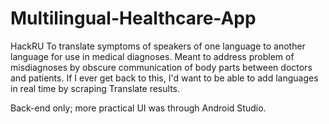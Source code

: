 # Multilingual-Healthcare-App
HackRU
To translate symptoms of speakers of one language to another language for use in medical diagnoses.
Meant to address problem of misdiagnoses by obscure communication of body parts between doctors and patients.
If I ever get back to this, I'd want to be able to add languages in real time by scraping Translate results.

Back-end only; more practical UI was through Android Studio.
